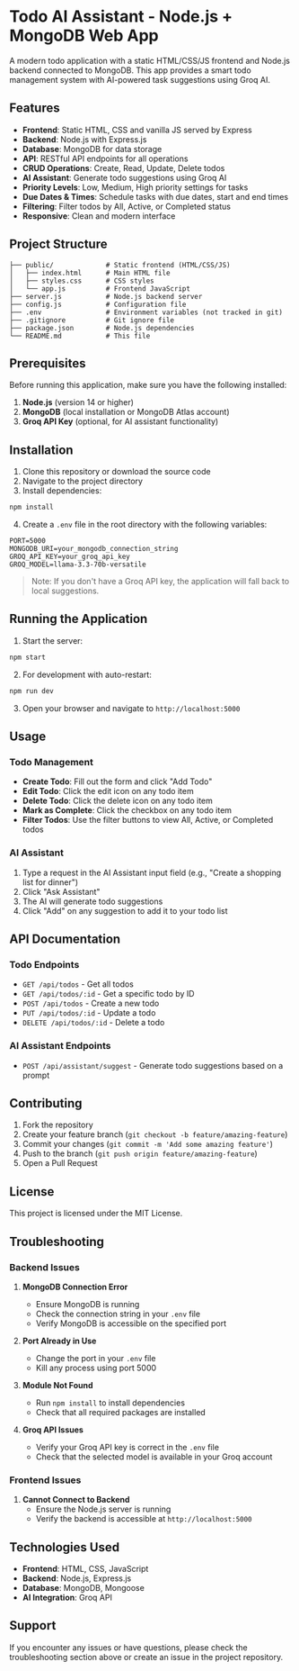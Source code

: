 # Todo AI Assistant - Node.js + MongoDB Web App

A modern todo application with a static HTML/CSS/JS frontend and Node.js backend connected to MongoDB. This app provides a smart todo management system with AI-powered task suggestions using Groq AI.

## Features

- **Frontend**: Static HTML, CSS and vanilla JS served by Express
- **Backend**: Node.js with Express.js
- **Database**: MongoDB for data storage
- **API**: RESTful API endpoints for all operations
- **CRUD Operations**: Create, Read, Update, Delete todos
- **AI Assistant**: Generate todo suggestions using Groq AI
- **Priority Levels**: Low, Medium, High priority settings for tasks
- **Due Dates & Times**: Schedule tasks with due dates, start and end times
- **Filtering**: Filter todos by All, Active, or Completed status
- **Responsive**: Clean and modern interface

## Project Structure

```
├── public/             # Static frontend (HTML/CSS/JS)
│   ├── index.html      # Main HTML file
│   ├── styles.css      # CSS styles
│   └── app.js          # Frontend JavaScript
├── server.js           # Node.js backend server
├── config.js           # Configuration file
├── .env                # Environment variables (not tracked in git)
├── .gitignore          # Git ignore file
├── package.json        # Node.js dependencies
└── README.md           # This file
```

## Prerequisites

Before running this application, make sure you have the following installed:

1. **Node.js** (version 14 or higher)
2. **MongoDB** (local installation or MongoDB Atlas account)
3. **Groq API Key** (optional, for AI assistant functionality)

## Installation

1. Clone this repository or download the source code
2. Navigate to the project directory
3. Install dependencies:

```bash
npm install
```

4. Create a `.env` file in the root directory with the following variables:

```
PORT=5000
MONGODB_URI=your_mongodb_connection_string
GROQ_API_KEY=your_groq_api_key
GROQ_MODEL=llama-3.3-70b-versatile
```

> Note: If you don't have a Groq API key, the application will fall back to local suggestions.

## Running the Application

1. Start the server:

```bash
npm start
```

2. For development with auto-restart:

```bash
npm run dev
```

3. Open your browser and navigate to `http://localhost:5000`

## Usage

### Todo Management

- **Create Todo**: Fill out the form and click "Add Todo"
- **Edit Todo**: Click the edit icon on any todo item
- **Delete Todo**: Click the delete icon on any todo item
- **Mark as Complete**: Click the checkbox on any todo item
- **Filter Todos**: Use the filter buttons to view All, Active, or Completed todos

### AI Assistant

1. Type a request in the AI Assistant input field (e.g., "Create a shopping list for dinner")
2. Click "Ask Assistant"
3. The AI will generate todo suggestions
4. Click "Add" on any suggestion to add it to your todo list


## API Documentation

### Todo Endpoints

- `GET /api/todos` - Get all todos
- `GET /api/todos/:id` - Get a specific todo by ID
- `POST /api/todos` - Create a new todo
- `PUT /api/todos/:id` - Update a todo
- `DELETE /api/todos/:id` - Delete a todo

### AI Assistant Endpoints

- `POST /api/assistant/suggest` - Generate todo suggestions based on a prompt

## Contributing

1. Fork the repository
2. Create your feature branch (`git checkout -b feature/amazing-feature`)
3. Commit your changes (`git commit -m 'Add some amazing feature'`)
4. Push to the branch (`git push origin feature/amazing-feature`)
5. Open a Pull Request

## License

This project is licensed under the MIT License.

## Troubleshooting

### Backend Issues

1. **MongoDB Connection Error**
   - Ensure MongoDB is running
   - Check the connection string in your `.env` file
   - Verify MongoDB is accessible on the specified port

2. **Port Already in Use**
   - Change the port in your `.env` file
   - Kill any process using port 5000

3. **Module Not Found**
   - Run `npm install` to install dependencies
   - Check that all required packages are installed

4. **Groq API Issues**
   - Verify your Groq API key is correct in the `.env` file
   - Check that the selected model is available in your Groq account

### Frontend Issues

1. **Cannot Connect to Backend**
   - Ensure the Node.js server is running
   - Verify the backend is accessible at `http://localhost:5000`

## Technologies Used

- **Frontend**: HTML, CSS, JavaScript
- **Backend**: Node.js, Express.js
- **Database**: MongoDB, Mongoose
- **AI Integration**: Groq API

## Support

If you encounter any issues or have questions, please check the troubleshooting section above or create an issue in the project repository.
